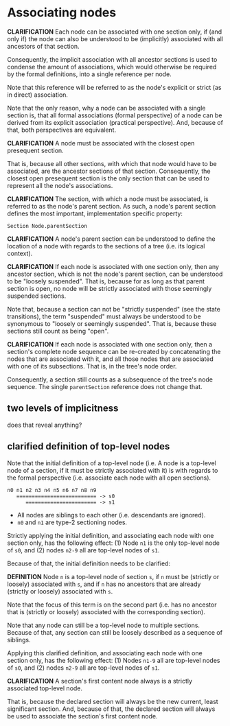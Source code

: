 
<!-- ======================================================================= -->
# Associating nodes

**CLARIFICATION**
Each node can be associated with one section only, if (and only if) the node
can also be understood to be (implicitly) associated with all ancestors of
that section.

Consequently, the implicit association with all ancestor sections is used to
condense the amount of associations, which would otherwise be required by the
formal definitions, into a single reference per node.

Note that this reference will be referred to as the node's explicit or strict
(as in direct) association.

Note that the only reason, why a node can be associated with a single section
is, that all formal associations (formal perspective) of a node can be derived
from its explicit association (practical perspective). And, because of that,
both perspectives are equivalent.

**CLARIFICATION**
A node must be associated with the closest open presequent section.

That is, because all other sections, with which that node would have to be
associated, are the ancestor sections of that section. Consequently, the
closest open presequent section is the only section that can be used to
represent all the node's associations.

**CLARIFICATION**
The section, with which a node must be associated, is referred to as the
node's parent section. As such, a node's parent section defines the most
important, implementation specific property:

```
Section Node.parentSection
```

**CLARIFICATION**
A node's parent section can be understood to define the location of a node
with regards to the sections of a tree (i.e. its logical context).

**CLARIFICATION**
If each node is associated with one section only, then any ancestor section,
which is not the node's parent section, can be understood to be "loosely
suspended". That is, because for as long as that parent section is open,
no node will be strictly associated with those seemingly suspended sections.

Note that, because a section can not be "strictly suspended" (see the state
transitions), the term "suspended" must always be understood to be synonymous
to "loosely or seemingly suspended". That is, because these sections still
count as being "open".

**CLARIFICATION**
If each node is associated with one section only, then a section's complete
node sequence can be re-created by concatenating the nodes that are associated
with it, and all those nodes that are associated with one of its subsections.
That is, in the tree's node order.

Consequently, a section still counts as a subsequence of the tree's node
sequence. The single `parentSection` reference does not change that.

<!-- ======================================================================= -->
## two levels of implicitness

does that reveal anything?

<!-- ======================================================================= -->
## clarified definition of top-level nodes

Note that the initial definition of a top-level node (i.e. A node is a
top-level node of a section, if it must be strictly associated with it)
is with regards to the formal perspective (i.e. associate each node with
all open sections).

```
n0 n1 n2 n3 n4 n5 n6 n7 n8 n9
   ========================== -> s0
      ======================= -> s1
```

* All nodes are siblings to each other (i.e. descendants are ignored).
* `n0` and `n1` are type-2 sectioning nodes.

Strictly applying the initial definition, and associating each node with one
section only, has the following effect: (1) Node `n1` is the only top-level
node of `s0`, and (2) nodes `n2-9` all are top-level nodes of `s1`.

Because of that, the initial definition needs to be clarified:

**DEFINITION**
Node `n` is a top-level node of section `s`, if `n` must be (strictly or
loosely) associated with `s`, and if `n` has no ancestors that are already
(strictly or loosely) associated with `s`.

Note that the focus of this term is on the second part (i.e. has no ancestor
that is (strictly or loosely) associated with the corresponding section).

Note that any node can still be a top-level node to multiple sections. Because
of that, any section can still be loosely described as a sequence of siblings.

Applying this clarified definition, and associating each node with one
section only, has the following effect: (1) Nodes `n1-9` all are top-level
nodes of `s0`, and (2) nodes `n2-9` all are top-level nodes of `s1`.

**CLARIFICATION**
A section's first content node always is a strictly associated top-level node.

That is, because the declared section will always be the new current, least
significant section. And, because of that, the declared section will always
be used to associate the section's first content node.

